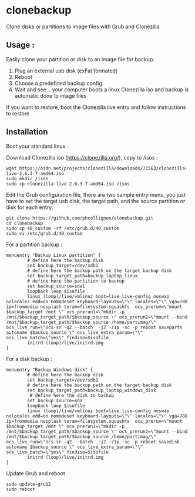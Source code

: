 # clonebackup
Clone disks or partitions to image files with Grub and Clonezilla

## Usage :
Easily clone your partition or disk to an image file for backup.   

1. Plug an external usb disk (exFat formated) 
2. Reboot
3. Choose a predefined backup config 
4. Wait and see ..  your computer boots a linux Clonezilla iso and backup is automatic done to image files

If you want to restore, boot the Clonezilla live entry and follow instructions to restore.

## Installation
Boot your standard linux 

Download Clonezilla iso (https://clonezilla.org/), copy to /isos  :

```
wget https://osdn.net/projects/clonezilla/downloads/71563/clonezilla-live-2.6.3-7-amd64.iso
sudo mkdir /isos
sudo cp clonezilla-live-2.6.3-7-amd64.iso /isos
``` 

Edit the Grub configuration file, there are two sample entry menu, 
you just have to set the target usb disk, the target path, and the source partition or disk for each entry.

```
git clone https://github.com/phcollignon/clonebackup.git
cd clonebackup
sudo cp 40_custom -rf /etc/grub.d/40_custom 
sudo vi /etc/grub.d/40_custom
``` 

For a partition backup :
```
menuentry "Backup Linux partition" {
        # define here the backup disk
        set backup_target=/dev/sdb1  
        # define here the backup path on the target backup disk
        set backup_target_path=backup_laptop_linux
        # define here the partition to backup
        set backup_source=sda1
        loopback loop $isofile
        linux (loop)/live/vmlinuz boot=live live-config noswap nolocales edd=on nomodeset keyboard-layouts=\"\" locales=\"\" vga=788 ip=frommedia nosplash toram=filesystem.squashfs  ocs_prerun=\"mount $backup_target /mnt \" ocs_prerun1=\"mkdir -p /mnt/$backup_target_path/$backup_source \" ocs_prerun2=\"mount --bind /mnt/$backup_target_path/$backup_source /home/partimag/\" ocs_live_run=\"ocs-sr -q2 --batch  -j2 -z1p -sc -p reboot saveparts autoname $backup_source \" ocs_live_extra_param=\"\" ocs_live_batch=\"yes\" findiso=$isofile
        initrd (loop)/live/initrd.img
}

```

For a disk backup : 

```
menuentry "Backup Windows disk" {
        # define here the backup disk
        set backup_target=/dev/sdb1
        # define here the backup path on the target backup disk
        set backup_target_path=backup_laptop_windows_disk
         # define here the disk to backup
        set backup_source=sda
        loopback loop $isofile
        linux (loop)/live/vmlinuz boot=live live-config noswap nolocales edd=on nomodeset keyboard-layouts=\"\" locales=\"\" vga=788 ip=frommedia nosplash toram=filesystem.squashfs  ocs_prerun=\"mount $backup_target /mnt \" ocs_prerun1=\"mkdir -p /mnt/$backup_target_path/$backup_source \" ocs_prerun2=\"mount --bind /mnt/$backup_target_path/$backup_source /home/partimag/\" ocs_live_run=\"ocs-sr -q2 --batch  -j2 -z1p -sc -p reboot savedisk autoname $backup_source \" ocs_live_extra_param=\"\" ocs_live_batch=\"yes\" findiso=$isofile
        initrd (loop)/live/initrd.img
}

```

Update Grub and reboot
```
sudo update-grub2 
sudo reboot
```


